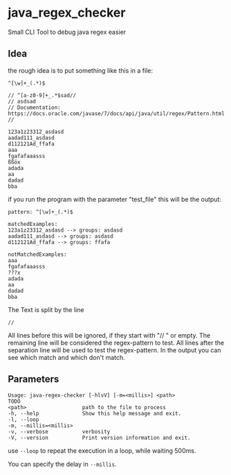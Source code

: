 # java_regex_checker
Small CLI Tool to debug java regex easier

## Idea
the rough idea is to put something like this in a file:

    ^[\w]+_(.*)$
    
    // ^[a-z0-9]+_.*$sad//
    // asdsad
    // Documentation: https://docs.oracle.com/javase/7/docs/api/java/util/regex/Pattern.html
    //
    
    123a1z23312_asdasd
    aadad111_asdasd
    d112121Ad_ffafa
    aaa
    fgafafaaasss
    ßßöx
    adada
    aa
    dadad
    bba

if you run the program with the parameter "test_file" this will be the output:

    pattern: ^[\w]+_(.*)$

    matchedExamples:
    123a1z23312_asdasd --> groups: asdasd
    aadad111_asdasd --> groups: asdasd
    d112121Ad_ffafa --> groups: ffafa
    
    notMatchedExamples:
    aaa
    fgafafaaasss
    ???x
    adada
    aa
    dadad
    bba

The Text is split by the line

    //
All lines before this will be ignored, if they start with "// " or empty.
The remaining line will be considered the regex-pattern to test.
All lines after the separation line will be used to test the regex-pattern.
In the output you can see which match and which don't match. 

## Parameters
    Usage: java-regex-checker [-hlvV] [-m=<millis>] <path>
    TODO
    <path>                  path to the file to process
    -h, --help              Show this help message and exit.
    -l, --loop
    -m, --millis=<millis>
    -v, --verbose           verbosity
    -V, --version           Print version information and exit.

use <code>--loop</code>  to repeat the execution in a loop, while waiting 500ms.

You can specify the delay in <code>--millis</code>.
